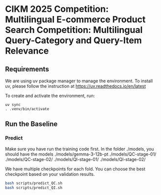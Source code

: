 # CIKM 2025 Competition: Multilingual E-commerce Product Search Competition: Multilingual Query-Category and Query-Item Relevance

## Requirements
We are using uv package manager to manage the environment.
To install uv, please follow the instruction at https://uv.readthedocs.io/en/latest

To create and activate the environment, run:
```
uv sync
. .venv/bin/activate
```

## Run the Baseline


### Predict

Make sure you have run the training code first.
In the folder ./models, you should have the models 
./models/gemma-3-12b-pt 
./models/QC-stage-01/<checkpoint-folders>
./models/QC-stage-02/<checkpoint-folders>
./models/QI-stage-01/<checkpoint-folders>
./models/QI-stage-02/<checkpoint-folders>

We have multiple checkpoints for each fold. You can choose the best checkpoint based on your validation results.

```bash
bash scripts/predict_QC.sh
bash scripts/predict_QI.sh
```